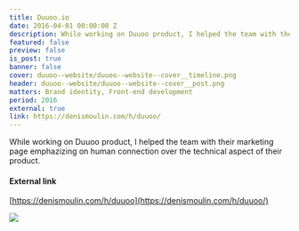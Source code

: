 ```yaml
---
title: Duuoo.io
date: 2016-04-01 00:00:00 Z
description: While working on Duuoo product, I helped the team with their marketing page emphazizing on human connection over the technical aspect of their product.
featured: false
preview: false
is_post: true
banner: false
cover: duuoo--website/duuoo--website--cover__timeline.png
header: duuoo--website/duuoo--website--cover__post.png
matters: Brand identity, Front-end development
period: 2016
external: true
link: https://denismoulin.com/h/duuoo/
---
```


While working on Duuoo product, I helped the team with their marketing page emphazizing on human connection over the technical aspect of their product.

#### External link

[https://denismoulin.com/h/duuoo](https://denismoulin.com/h/duuoo/)

![](../../assets/images/posts/duuoo--website/duuoo--website--content--0.png)
